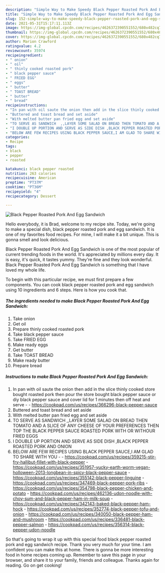 ```yaml
---
description: "Simple Way to Make Speedy Black Pepper Roasted Pork And Egg Sandwich"
title: "Simple Way to Make Speedy Black Pepper Roasted Pork And Egg Sandwich"
slug: 152-simple-way-to-make-speedy-black-pepper-roasted-pork-and-egg-sandwich
date: 2021-05-31T15:17:11.113Z
image: https://img-global.cpcdn.com/recipes/4626372390551552/680x482cq70/black-pepper-roasted-pork-and-egg-sandwich-recipe-main-photo.jpg
thumbnail: https://img-global.cpcdn.com/recipes/4626372390551552/680x482cq70/black-pepper-roasted-pork-and-egg-sandwich-recipe-main-photo.jpg
cover: https://img-global.cpcdn.com/recipes/4626372390551552/680x482cq70/black-pepper-roasted-pork-and-egg-sandwich-recipe-main-photo.jpg
author: Marion Crawford
ratingvalue: 4.2
reviewcount: 35974
recipeingredient:
- " onion"
- " oil"
- " thinly cooked roasted pork"
- " black pepper sauce"
- " FRIED EGG"
- " eggs"
- " butter"
- " TOAST BREAD"
- " butter"
- " bread"
recipeinstructions:
- "In pan with oil saute the onion then add in the slice thinly cooked store bought roasted pork then pour the store bought black pepper sauce or diy black pepper sauce and cover lid for 1 minutes then off heat and serve  https://cookpad.com/us/recipes/366296-black-pepper-sauce"
- "Buttered and toast bread and set aside"
- "With melted butter pan fried egg and set aside"
- "TO SERVE AS SANDWICH  ,,LAYER SOME SALAD ON BREAD THEN TOMATO AND A SLICE OF ANY CHEESE OF YOUR PREFERENCES THEN TOP THE BLACK PEPPER SAUCE ROASTED PORK WITH OR WITHOUR FRIED EGGS"
- "I DOUBLE UP PORTION AND SERVE AS SIDE DISH ,BLACK PEPPER ROASTED PORK AND ONION"
- "BELOW ARE FEW RECIPES USING BLACK PEPPER SAUCE,I AM GLAD TO SHARE WITH YOU  https://cookpad.com/us/recipes/359215-stir-fry-hallibut-fillet-with-black-pepper https://cookpad.com/us/recipes/351957-yucky-earth-worm-vegan-holloween-2013-longbean-in-spicy-black-pepper-sauce https://cookpad.com/us/recipes/355142-black-pepper-linguine https://cookpad.com/us/recipes/347469-black-pepper-pork-ribs https://cookpad.com/us/recipes/354798-black-pepper-chicken-and-potato https://cookpad.com/us/recipes/462136-udon-noodle-with-choy-sum-and-black-pepper-ham-in-milk-soup https://cookpad.com/us/recipes/342143-baked-black-pepper-ham-hock https://cookpad.com/us/recipes/352774-black-pepper-tofu-and-onion https://cookpad.com/us/recipes/340050-black-pepper-ham-and-mushroom https://cookpad.com/us/recipes/336481-black-pepper-salmon https://cookpad.com/us/recipes/356314-black-pepper-udon-noodle"
categories:
- Recipe
tags:
- black
- pepper
- roasted

katakunci: black pepper roasted 
nutrition: 263 calories
recipecuisine: American
preptime: "PT37M"
cooktime: "PT36M"
recipeyield: "4"
recipecategory: Dessert

---
```



![Black Pepper Roasted Pork And Egg Sandwich](https://img-global.cpcdn.com/recipes/4626372390551552/680x482cq70/black-pepper-roasted-pork-and-egg-sandwich-recipe-main-photo.jpg)

Hello everybody, it is Brad, welcome to my recipe site. Today, we're going to make a special dish, black pepper roasted pork and egg sandwich. It is one of my favorites food recipes. For mine, I will make it a bit unique. This is gonna smell and look delicious.



Black Pepper Roasted Pork And Egg Sandwich is one of the most popular of current trending foods in the world. It's appreciated by millions every day. It is easy, it's quick, it tastes yummy. They're fine and they look wonderful. Black Pepper Roasted Pork And Egg Sandwich is something that I have loved my whole life.


To begin with this particular recipe, we must first prepare a few components. You can cook black pepper roasted pork and egg sandwich using 10 ingredients and 6 steps. Here is how you cook that.

<!--inarticleads1-->

##### The ingredients needed to make Black Pepper Roasted Pork And Egg Sandwich:

1. Take  onion
1. Get  oil
1. Prepare  thinly cooked roasted pork
1. Take  black pepper sauce
1. Take  FRIED EGG
1. Make ready  eggs
1. Get  butter
1. Take  TOAST BREAD
1. Make ready  butter
1. Prepare  bread




<!--inarticleads2-->

##### Instructions to make Black Pepper Roasted Pork And Egg Sandwich:

1. In pan with oil saute the onion then add in the slice thinly cooked store bought roasted pork then pour the store bought black pepper sauce or diy black pepper sauce and cover lid for 1 minutes then off heat and serve -  - https://cookpad.com/us/recipes/366296-black-pepper-sauce
1. Buttered and toast bread and set aside
1. With melted butter pan fried egg and set aside
1. TO SERVE AS SANDWICH  ,,LAYER SOME SALAD ON BREAD THEN TOMATO AND A SLICE OF ANY CHEESE OF YOUR PREFERENCES THEN TOP THE BLACK PEPPER SAUCE ROASTED PORK WITH OR WITHOUR FRIED EGGS
1. I DOUBLE UP PORTION AND SERVE AS SIDE DISH ,BLACK PEPPER ROASTED PORK AND ONION
1. BELOW ARE FEW RECIPES USING BLACK PEPPER SAUCE,I AM GLAD TO SHARE WITH YOU -  - https://cookpad.com/us/recipes/359215-stir-fry-hallibut-fillet-with-black-pepper - https://cookpad.com/us/recipes/351957-yucky-earth-worm-vegan-holloween-2013-longbean-in-spicy-black-pepper-sauce - https://cookpad.com/us/recipes/355142-black-pepper-linguine - https://cookpad.com/us/recipes/347469-black-pepper-pork-ribs - https://cookpad.com/us/recipes/354798-black-pepper-chicken-and-potato - https://cookpad.com/us/recipes/462136-udon-noodle-with-choy-sum-and-black-pepper-ham-in-milk-soup - https://cookpad.com/us/recipes/342143-baked-black-pepper-ham-hock - https://cookpad.com/us/recipes/352774-black-pepper-tofu-and-onion - https://cookpad.com/us/recipes/340050-black-pepper-ham-and-mushroom - https://cookpad.com/us/recipes/336481-black-pepper-salmon - https://cookpad.com/us/recipes/356314-black-pepper-udon-noodle




So that's going to wrap it up with this special food black pepper roasted pork and egg sandwich recipe. Thank you very much for your time. I am confident you can make this at home. There is gonna be more interesting food in home recipes coming up. Remember to save this page in your browser, and share it to your family, friends and colleague. Thanks again for reading. Go on get cooking!
